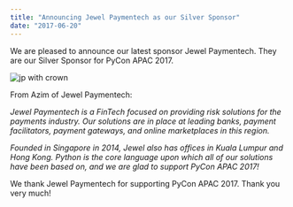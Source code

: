 ```yaml
---
title: "Announcing Jewel Paymentech as our Silver Sponsor"
date: "2017-06-20"
---
```


We are pleased to announce our latest sponsor Jewel Paymentech. They are our Silver Sponsor for PyCon APAC 2017.

![jp with crown](/archived-images/jp-with-crown.png)

From Azim of Jewel Paymentech:

_Jewel Paymentech is a FinTech focused on providing risk solutions for the payments industry. Our solutions are in place at leading banks, payment facilitators, payment gateways, and online marketplaces in this region._

_Founded in Singapore in 2014, Jewel also has offices in Kuala Lumpur and Hong Kong. Python is the core language upon which all of our solutions have been based on, and we are glad to support PyCon APAC 2017!_

We thank Jewel Paymentech for supporting PyCon APAC 2017. Thank you very much!
